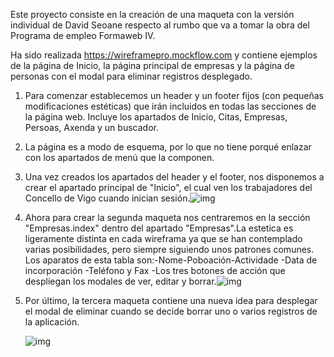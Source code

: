 Este proyecto consiste en la creación de una maqueta con la versión individual de David Seoane respecto al rumbo que va a tomar la obra del Programa de empleo Formaweb IV. 

Ha sido realizada https://wireframepro.mockflow.com y contiene ejemplos de la página de Inicio, la página principal de empresas y la página de personas con el modal para eliminar registros desplegado.

1. Para comenzar establecemos un header y un footer fijos (con pequeñas modificaciones estéticas) que irán incluidos en todas las secciones de la página web. Incluye los apartados de Inicio, Citas, Empresas, Persoas, Axenda y un buscador.

2. La página es a modo de esquema, por lo que no tiene porqué enlazar con los apartados de menú que la componen.

3. Una vez creados los apartados del header y el footer, nos disponemos a crear el apartado principal de "Inicio", el cual ven los trabajadores del Concello de Vigo cuando inician sesión.![img](https://lh3.googleusercontent.com/gjh72M8qO_bEGC6Tklwf59fnnQaRrt_99snhKz9Fi_K0KqCs5S5mZhkGSQgz7dJrh6uQtC3DVO3MAkYXg3f8rVzb4i24LVaNTnrlUqPzdjg1xYa-k8j5AYfwjrJ_SwgfDVF-mcM42HLc_L2KPA)

   

4. Ahora para crear la segunda maqueta nos centraremos en la sección "Empresas.index" dentro del apartado "Empresas".La estetica es ligeramente distinta en cada wireframa ya que se han contemplado varias posibilidades, pero siempre siguiendo unos patrones comunes. Los aparatos de esta tabla son:-Nome-Poboación-Actividade -Data de incorporación -Teléfono y Fax -Los tres botones de acción que despliegan los modales de ver, editar y borrar.![img](https://lh5.googleusercontent.com/Hex98EKcPa5gZX1O57VrM4AWxNCpiSkHOcfSp5Fm7bB6BCoVO1XVmpn6hZoPKY4LKmCITXWMg45lLIy-wSMph1fb4abYRBI7njYDdHTl4pnlsW4F0LGKUlEpjoIEyY_kqlymXmIKrJggt2vw-w)

   

5. Por último, la tercera maqueta contiene una nueva idea para desplegar el modal de eliminar cuando se decide borrar uno o varios registros de la aplicación. 

   ![img](https://lh6.googleusercontent.com/sqTRGxck8_imqkxlYgal6xC-T_lEOovHawlUxyA5tWyJrGDQ13kieo2_6PXLfO6k9Vtce38Pg_w9rNxOk8aiInuw1Pbr9tkjbkJjATJvYW2pZzgXKWWWLcFs_T6FjCLIABjwvHlN2LEvLn0h3Q)